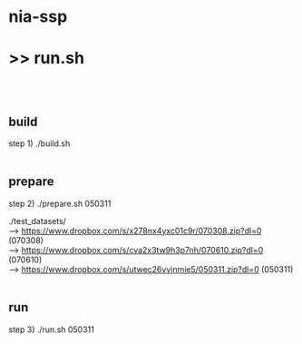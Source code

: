 # nia-ssp
# >> run.sh <br>
<br>
<br>

## build
step 1) ./build.sh <br>
<br>

## prepare
step 2) ./prepare.sh 050311 <br>

./test_datasets/ <br>
--> https://www.dropbox.com/s/x278nx4yxc01c9r/070308.zip?dl=0 (070308) <br>
--> https://www.dropbox.com/s/cva2x3tw9h3p7nh/070610.zip?dl=0 (070610) <br>
--> https://www.dropbox.com/s/utwec26vvjnmie5/050311.zip?dl=0 (050311) <br>
<br>

## run
step 3) ./run.sh 050311 <br>
<br>
